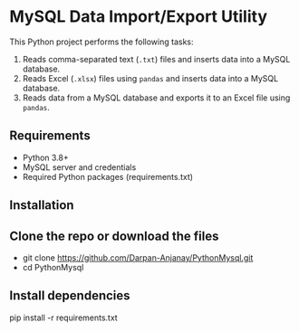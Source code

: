# MySQL Data Import/Export Utility

This Python project performs the following tasks:

1. Reads comma-separated text (`.txt`) files and inserts data into a MySQL database.
2. Reads Excel (`.xlsx`) files using `pandas` and inserts data into a MySQL database.
3. Reads data from a MySQL database and exports it to an Excel file using `pandas`.


## Requirements

- Python 3.8+
- MySQL server and credentials
- Required Python packages (requirements.txt)

## Installation

## Clone the repo or download the files
 - git clone https://github.com/Darpan-Anjanay/PythonMysql.git
 - cd PythonMysql

## Install dependencies
pip install -r requirements.txt
